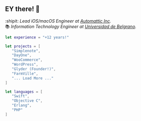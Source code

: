 ## EY there! 👋

:shipit: _Lead iOS/macOS Engineer at [Automattic Inc](www.automattic.com)._<br/>
📚 _Information Technology Engineer at [Universidad de Belgrano](www.ub.edu.ar)._

```swift
let experience = "+12 years!"

let projects = [
   "Simplenote",
   "DayOne",
   "WooCommerce",
   "WordPress",
   "Glyder (Founder!)",
   "FarmVille",
   "... Load More ..."
]

let languages = [
   "Swift",
   "Objective C",
   "Erlang",
   "PHP"
]
```
